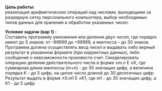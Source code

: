 **Цель работы:**  
реализация арифметических операций над числами, выходящими за разрядную сетку персонального компьютера, выбор необходимых типов данных для хранения и обработки указанных чисел. 
   
**Условие задачи (вар 1) :**  
Составить программу умножения или деления двух чисел, где порядок имеет до 5 знаков: от –99999 до +99999, а мантисса – до 30 знаков. Программа должна осуществлять ввод чисел и выдавать либо верный результат в указанном формате (при корректных данных), либо сообщение о невозможности произвести счет. 
Смоделировать операцию деления действительного числа в форме  ±m.n Е ±K, где суммарная длина мантиссы (m+n) - до 30 значащих цифр, а величина порядка K - до 5 цифр, на целое число длиной до 30 десятичных цифр. Результат выдать в форме  ±0.m1 Е ±K1, где m1 - до 30 значащих цифр, а K1 - до 5 цифр
